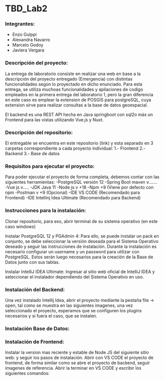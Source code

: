 # TBD_Lab2

### Integrantes: 
* Enzo Gulppi
* Alexandra Navarro
* Marcelo Godoy
* Javiera Vergara

### Descripción del proyecto:
La entrega de laboratorio consiste en realizar una web en base a la descripción del proyecto entregado (Emergencia) con distintas funcionalidades según lo proyectado en dicho enunciado. Para esta entrega, se utiliza muchoas funcionalidades y apliaciones de codigo empleados en la primera entrega del laboratorio 1, pero la gran diferencia en este caso es emplear la extension de POSGIS para postgreSQL, cuya extension sirve para realizar consultas a la base de datos geoespacial.

El backend es una REST API hecha en Java springboot con sql2o más un Frontend para las vistas utilizando Vue.js y Nuxt.

### Descripción del repositorio:
El entregable se encuentra en este repositorio (link) y esta separado en 3 carpetas correspondiente a cada proyecto individual:
	1.- Frontend
	2.- Backend
	3.- Base de datos

### Requisitos para ejecutar el proyecto:
Para poder ejecutar el proyecto de forma completa, debemos contar con las siguientes herramientas:
	-PostgreSQL versión 12
	-Spring Boot maven v…….
	-Vue js v…..
	-JDK Java 11
	-Node js v +18
	-Npm +9 (Viene por defecto con npm
	-Postman v +9 (Opcional)
	-IDE VS CODE (Recomendado para Frontend)
	-IDE Intellinj Idea Ultimate (Recomendado para Backend)

### Instrucciones para la instalación:
Clonar repositorio, para eso, abrir terminal de su sistema operativo (en este caso windows)

Instalar PostgreSQL 12 y PGAdmin 4: Para ello, se puede instalar un pack en conjunto, se debe seleccionar la versión deseada para el Sistema Operativo deseado y seguir las instrucciones de instalación. Durante la instalación es necesario configurar un username y un password para utilizar con PostgreSQL. Estos serán luego necesarios para la creación de la Base de Datos junto con sus tablas.

Instalar IntelliJ IDEA Ultimate: Ingresar al sitio web oficial de IntelliJ IDEA y seleccionar el instalador dependiendo del Sistema Operativo en uso.

### Instalación del Backend:
Una vez instalado Intellij Idea, abrir el proyecto mediante la pestaña file → open, tal como se muestra en las siguientes imagenes, una vez seleccionado el proyecto, esperamos que se configuren los plugins necesarios y si fuera el caso, que se instalen.

### Instalación Base de Datos:

### Instalación de Frontend:
Instalar la version mas reciente y estable de Node JS del siguiente sitio web:       y seguir los pasos de instalación.
Abrir con VS CODE el proyecto de frontend, de forma similar como se abre el proyecto de backend, seguir imagenes de referencia.
Abrir la terminar en VS CODE y escribir los siguientes comandos:
